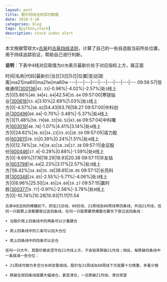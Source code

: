 ```yaml
---
layout: post
title: 股价四线法则实时数据
date: 2020-5-10
categories: blog
tags: [python,stock]
description: stock index alert
---
```



本文根据雪球大v[古泉](https://xueqiu.com/u/7148646888)的[古泉四线法则](https://xueqiu.com/7148646888/130498192)，计算了自己的一些自选股当前所处位置，用于持续追踪验证，帮助自己进行判断。

**说明**：下表中4线对应取值为`红色`表示最新价处于对应指标上方，属正面

时间|名称|代码|最新价|当日|3日|5日|位置|变动|距离|ma21|ma60|ma21w|ma60w
---|---|---|---|---|---|---|---|---
09:56:57|信维通信|[300136](https://xueqiu.com/S/SZ300136)|`42.33`|-0.96%|-4.02%|-2.57%|处`3`线上方|0|5.86%|`40.94`|`41.64`|42.54|`35.64`
09:57:00|寒锐钴业|[300618](https://xueqiu.com/S/SZ300618)|`53.6`|3.10%|2.69%|1.03%|处`1`线上方|0|-4.57%|`50.02`|54.43|63.76|58.27
09:57:00|中科创达|[300496](https://xueqiu.com/S/SZ300496)|`60.84`|-0.70%|-3.48%|-5.37%|处`4`线上方|3|11.48%|`59.79`|`60.33`|`58.52`|`43.66`
09:57:04|中科曙光|[603019](https://xueqiu.com/S/SH603019)|`40.78`|-1.07%|4.41%|3.14%|处`4`线上方|0|24.62%|`36.02`|`34.23`|`33.01`|`28.59`
09:57:05|诺力股份|[603611](https://xueqiu.com/S/SH603611)|`20.55`|0.39%|0.24%|1.51%|处`4`线上方|0|12.74%|`18.74`|`18.61`|`18.24`|`17.38`
09:57:11|金证股份|[600446](https://xueqiu.com/S/SH600446)|`17.0`|-0.29%|0.88%|-1.59%|处`0`线上方|0|-8.69%|17.16|18.29|18.93|20.38
09:57:11|华友钴业|[603799](https://xueqiu.com/S/SH603799)|`36.64`|2.23%|3.17%|2.57%|处`3`线上方|1|6.42%|`34.84`|`35.30`|38.65|`30.05`
09:57:12|长亮科技|[300348](https://xueqiu.com/S/SZ300348)|`24.85`|-2.55%|-5.71%|-4.06%|处`3`线上方|0|6.96%|25.50|`24.65`|`24.69`|`19.27`
09:57:15|赢时胜|[300377](https://xueqiu.com/S/SZ300377)|`9.77`|-0.91%|-2.56%|-3.79%|处`0`线上方|0|-10.74%|10.28|10.93|11.11|11.54

```
古泉4线法则的精髓如下。抓住21日线、60日线、21周线及60周线等四条线，外加21月线，任何一只股票上涨都要穿过这四条线，任何一只股票要想爆雷也要先下穿过这四条线：

+ 当股价爬上四条线中的两条可以少量建仓

+ 爬上四条线中的三条可以加大仓位

+ 爬上四条线中的四条可以全仓

任何一只大牛，其股价都会坚守在21月线上方，不会轻易跌破21月线；相反，每跌破四条线中一条就减一些仓位：

+ 21周线可做为多空分水岭及警戒线，股价在21周线及60周线下方就要十分慎重，多看少做

+ 跌破全部四条线就要大幅减仓，甚至清仓，一旦跌破21月线，清仓观望
```
